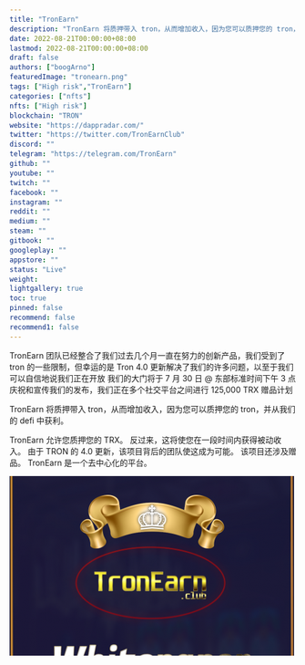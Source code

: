 ```yaml
---
title: "TronEarn"
description: "TronEarn 将质押带入 tron，从而增加收入，因为您可以质押您的 tron，并从我们的 defi 中获利。"
date: 2022-08-21T00:00:00+08:00
lastmod: 2022-08-21T00:00:00+08:00
draft: false
authors: ["boogArno"]
featuredImage: "tronearn.png"
tags: ["High risk","TronEarn"]
categories: ["nfts"]
nfts: ["High risk"]
blockchain: "TRON"
website: "https://dappradar.com/"
twitter: "https://twitter.com/TronEarnClub"
discord: ""
telegram: "https://telegram.com/TronEarn"
github: ""
youtube: ""
twitch: ""
facebook: ""
instagram: ""
reddit: ""
medium: ""
steam: ""
gitbook: ""
googleplay: ""
appstore: ""
status: "Live"
weight: 
lightgallery: true
toc: true
pinned: false
recommend: false
recommend1: false
---
```

TronEarn 团队已经整合了我们过去几个月一直在努力的创新产品，我们受到了 tron 的一些限制，但幸运的是 Tron 4.0 更新解决了我们的许多问题，以至于我们可以自信地说我们正在开放 我们的大门将于 7 月 30 日 @ 东部标准时间下午 3 点庆祝和宣传我们的发布，我们正在多个社交平台之间进行 125,000 TRX 赠品计划

TronEarn 将质押带入 tron，从而增加收入，因为您可以质押您的 tron，并从我们的 defi 中获利。

TronEarn 允许您质押您的 TRX。 反过来，这将使您在一段时间内获得被动收入。 由于 TRON 的 4.0 更新，该项目背后的团队使这成为可能。 该项目还涉及赠品。 TronEarn 是一个去中心化的平台。

![tronearn-dapp-defi-tron-image1-500x315_b0ef1a80b51e4c426ae23e9d5b92bb64](tronearn-dapp-defi-tron-image1-500x315_b0ef1a80b51e4c426ae23e9d5b92bb64.png)